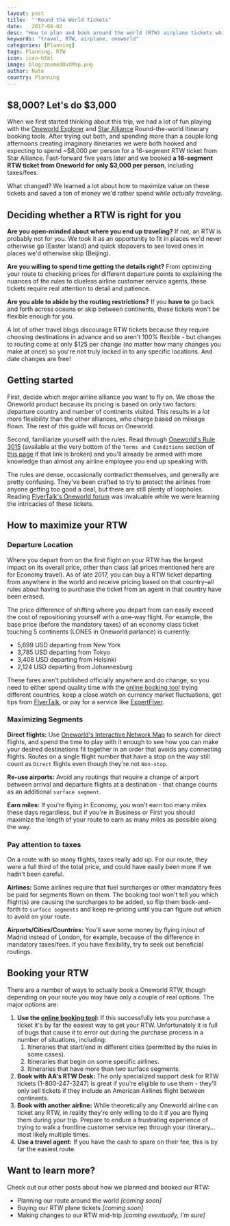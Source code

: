 ```yaml
---
layout: post
title:  "'Round the World Tickets"
date:   2017-08-02
desc: "How to plan and book around the world (RTW) airplane tickets while saving thousands of dollars per person"
keywords: "travel, RTW, airplane, oneworld"
categories: [Planning]
tags: Planning, RTW
icon: icon-html
image: blog/zoomedOutMap.png
author: Nate
country: Planning
---
```


## $8,000? Let's do $3,000

When we first started thinking about this trip, we had a lot of fun playing with the [Oneworld Explorer](https://rtw.oneworld.com/rtw/) and [Star Alliance](http://www.staralliance.com/en/round-the-world) Round-the-world Itinerary booking tools. After trying out both, and spending more than a couple long afternoons creating imaginary itineraries we were both hooked and expecting to spend ~$8,000 per person for a 16-segment RTW ticket from Star Alliance. Fast-forward five years later and we booked **a 16-segment RTW ticket from Oneworld for only $3,000 per person**, including taxes/fees. 

What changed? We learned a lot about how to maximize value on these tickets and saved a ton of money we'd rather spend _while actually traveling_.

## Deciding whether a RTW is right for you

**Are you open-minded about where you end up traveling?** If not, an RTW is probably not for you. We took it as an opportunity to fit in places we'd never otherwise go (Easter Island) and quick stopovers to see loved ones in places we'd otherwise skip (Beijing). 

**Are you willing to spend time getting the details right?** From optimizing your route to checking prices for different departure points to explaining the nuances of the rules to clueless airline customer service agents, these tickets require real attention to detail and patience.

**Are you able to abide by the routing restrictions?** If you **have to** go back and forth across oceans or skip between continents, these tickets won't be flexible enough for you.

A lot of other travel blogs discourage RTW tickets because they require choosing destinations in advance and so aren't 100% flexible - but changes to routing come at only $125 per change (no matter how many changes you make at once) so you're not truly locked in to any specific locations. And date changes are free!

## Getting started

First, decide which major airline alliance you want to fly on. We chose the Oneworld product because its pricing is based on only two factors: departure country and number of continents visited. This results in a _lot_ more flexibility than the other alliances, who charge based on mileage flown. The rest of this guide will focus on Oneworld.

Second, familiarize yourself with the rules. Read through [Oneworld's Rule 3015](https://www.oneworld.com/documents/10180/65794/Permanent+oneworld+Explorer+fare+rules+doc/8ed08d57-69e3-4d8b-bd69-d346ec820edf) (available at the very bottom of the `Terms and Conditions` section of [this page](https://www.oneworld.com/flights/round-the-world-fares/oneworld-explorer) if that link is broken) and you'll already be armed with more knowledge than almost any airline employee you end up speaking with.

The rules are dense, occasionally contradict themselves, and generally are pretty confusing. They've been crafted to try to protect the airlines from anyone getting too good a deal, but there are still plenty of loopholes. Reading [FlyerTalk's Oneworld forum](http://www.flyertalk.com/forum/oneworld-411/) was invaluable while we were learning the intricacies of these tickets.

## How to maximize your RTW

### Departure Location

Where you depart from on the first flight on your RTW has the largest impact on its overall price, other than class (all prices mentioned here are for Economy travel). As of late 2017, you can buy a RTW ticket departing from anywhere in the world and receive pricing based on that country–all rules about having to purchase the ticket from an agent in that country have been erased.

The price difference of shifting where you depart from can easily exceed the cost of repositioning yourself with a one-way flight. For example, the base price (before the mandatory taxes) of an economy class ticket touching 5 continents (LONE5 in Oneworld parlance) is currently:
- 5,699 USD departing from New York
- 3,785 USD departing from Tokyo
- 3,408 USD departing from Helsinki
- 2,124 USD departing from Johannesburg

These fares aren't published officially anywhere and do change, so you need to either spend quality time with the [online booking tool](https://rtw.oneworld.com/rtw/) trying different countries, keep a close watch on currency market fluctuations, get tips from [FlyerTalk](http://www.flyertalk.com/forum/oneworld-411/), or pay for a service like [ExpertFlyer](https://www.expertflyer.com/).

### Maximizing Segments

**Direct flights:** Use [Oneworld's Interactive Network Map](https://www.oneworld.com/flights/where-we-fly) to search for direct flights, and spend the time to play with it enough to see how you can make your desired destinations fit together in an order that avoids any connecting flights. Routes on a single flight number that have a stop on the way still count as `Direct` flights even though they're not `Non-stop`.

**Re-use airports:** Avoid any routings that require a change of airport between arrival and departure flights at a destination - that change counts as an additional `surface segment`.

**Earn miles:** If you're flying in Economy, you won't earn too many miles these days regardless, but if you're in Business or First you should maximize the length of your route to earn as many miles as possible along the way.

### Pay attention to taxes

On a route with so many flights, taxes really add up. For our route, they were a full third of the total price, and could have easily been more if we hadn't been careful. 

**Airlines:** Some airlines require that fuel surcharges or other mandatory fees be paid for segments flown on them. The booking tool won't tell you which flight(s) are causing the surcharges to be added, so flip them back-and-forth to `surface segments` and keep re-pricing until you can figure out which to avoid on your route.

**Airports/Cities/Countries:** You'll save some money by flying in/out of Madrid instead of London, for example, because of the difference in mandatory taxes/fees. If you have flexibility, try to seek out beneficial routings.

## Booking your RTW

There are a number of ways to actually book a Oneworld RTW, though depending on your route you may have only a couple of real options. The major options are:

1. **Use the [online booking tool](https://rtw.oneworld.com/rtw/):** If this successfully lets you purchase a ticket it's by far the easiest way to get your RTW. Unfortunately it is full of bugs that cause it to error out during the purchase process in a number of situations, including:
	1. Itineraries that start/end in different cities (permitted by the rules in some cases).
	2. Itineraries that begin on some specific airlines.
	3. Itineraries that have more than two surface segments.
2. **Book with AA's RTW Desk:** The only specialized support desk for RTW tickets (1-800-247-3247) is great if you're eligible to use them - they'll only sell tickets if they include an American Airlines flight between continents.
3. **Book with another airline:** While theoretically any Oneworld airline can ticket any RTW, in reality they're only willing to do it if you are flying them during your trip. Prepare to endure a frustrating experience of trying to walk a frontline customer service rep through your itinerary... most likely multiple times.
4. **Use a travel agent:** If you have the cash to spare on their fee, this is by far the easiest route.

## Want to learn more? 

Check out our other posts about how we planned and booked our RTW: 

- Planning our route around the world _[coming soon]_
- Buying our RTW plane tickets _[coming soon]_
- Making changes to our RTW mid-trip _[coming eventually, I'm sure]_
